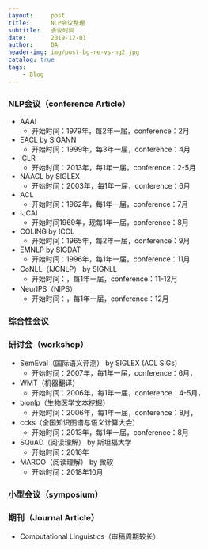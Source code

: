 ```yaml
---
layout:     post
title:      NLP会议整理
subtitle:   会议时间
date:       2019-12-01
author:     DA
header-img: img/post-bg-re-vs-ng2.jpg
catalog: true
tags:
    - Blog
---
```


### NLP会议（conference Article）
- AAAI
  - 开始时间：1979年，每2年一届，conference：2月
- EACL by SIGANN
  - 开始时间：1999年，每3年一届，conference：4月
- ICLR
  - 开始时间：2013年，每1年一届，conference：2-5月
- NAACL by SIGLEX
  - 开始时间：2003年，每1年一届，conference：6月
- ACL
  - 开始时间：1962年，每1年一届，conference：7月
- IJCAI
  - 开始时间1969年，现每1年一届，conference：8月
- COLING by ICCL
  - 开始时间：1965年，每2年一届，conference：9月
- EMNLP by SIGDAT
  - 开始时间：1996年，每1年一届，conference：11月
- CoNLL（IJCNLP） by SIGNLL
  - 开始时间：，每1年一届，conference：11-12月
- NeurIPS（NIPS）
  - 开始时间：，每1年一届，conference：12月


### 综合性会议

### 研讨会（workshop）
- SemEval（国际语义评测） by SIGLEX (ACL SIGs)
  - 开始时间：2007年，每1年一届，conference：6月，
- WMT（机器翻译）
  - 开始时间：2006年，每1年一届，conference：4-5月，
- bionlp（生物医学文本挖掘）
  - 开始时间：2006年，每1年一届，conference：8月，
- ccks（全国知识图谱与语义计算大会）
  - 开始时间：2013年，每1年一届，conference：8月
- SQuAD（阅读理解） by 斯坦福大学
  - 开始时间：2016年
- MARCO（阅读理解） by 微软
  - 开始时间：2018年10月

### 小型会议（symposium）
### 期刊（Journal Article）
- Computational Linguistics（审稿周期较长）
